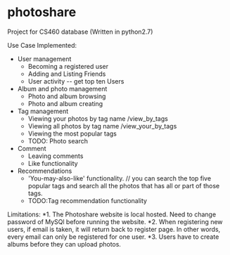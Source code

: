 # photoshare
Project for CS460 database (Written in python2.7)

Use Case Implemented:
* User management
	* Becoming a registered user
	* Adding and Listing Friends
	* User activity  -- get top ten Users
* Album and photo management
	* Photo and album browsing
	* Photo and album creating
* Tag management
	* Viewing your photos by tag name  /view_by_tags
	* Viewing all photos by tag name /view_your_by_tags
	* Viewing the most popular tags
	* TODO: Photo search
* Comment
	* Leaving comments
	* Like functionality
* Recommendations
	* 'You-may-also-like' functionality. // you can search the top five popular tags and search all the photos that has all or part of those tags.
	* TODO:Tag recommendation functionality

Limitations:
*1. The Photoshare website is local hosted. Need to change password of MySQl before running the website.
*2. When registering new users, if email is taken, it will return back to register page. In other words, every email can only be registered for one user.
*3. Users have to create albums before they can upload photos.
